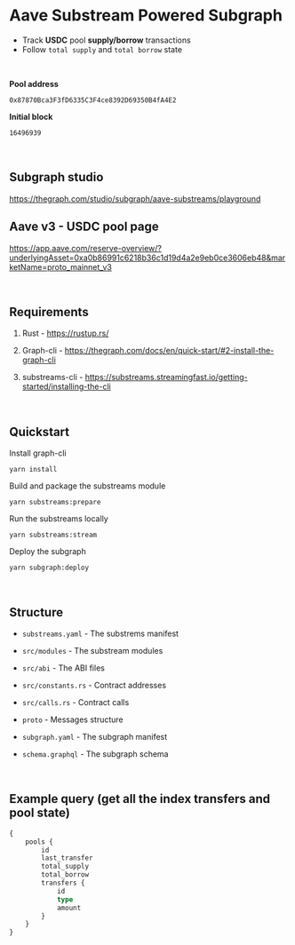 # Aave Substream Powered Subgraph

- Track **USDC** pool **supply/borrow** transactions 
- Follow `total supply` and `total borrow` state

<br/>

**Pool address**
```
0x87870Bca3F3fD6335C3F4ce8392D69350B4fA4E2
```
**Initial block**
```
16496939
```

<br/>

## Subgraph studio
https://thegraph.com/studio/subgraph/aave-substreams/playground



## Aave v3 - USDC pool page
https://app.aave.com/reserve-overview/?underlyingAsset=0xa0b86991c6218b36c1d19d4a2e9eb0ce3606eb48&marketName=proto_mainnet_v3


<br/>

## Requirements

1. Rust - https://rustup.rs/

2. Graph-cli - https://thegraph.com/docs/en/quick-start/#2-install-the-graph-cli

3. substreams-cli - https://substreams.streamingfast.io/getting-started/installing-the-cli

<br/>

## Quickstart

Install graph-cli

```
yarn install
```

Build and package the substreams module

```
yarn substreams:prepare
```

Run the substreams locally

```
yarn substreams:stream
```

Deploy the subgraph

```
yarn subgraph:deploy
```

<br/>

## Structure

- `substreams.yaml` - The substrems manifest
- `src/modules` - The substream modules
- `src/abi` - The ABI files
- `src/constants.rs` - Contract addresses
- `src/calls.rs` - Contract calls
- `proto` - Messages structure


- `subgraph.yaml` - The subgraph manifest
- `schema.graphql` - The subgraph schema

<br/>

## Example query (get all the index transfers and pool state)

```graphql
{
    pools {
        id
        last_transfer
        total_supply
        total_borrow
        transfers {
            id
            type
            amount
        }
    }
}
```